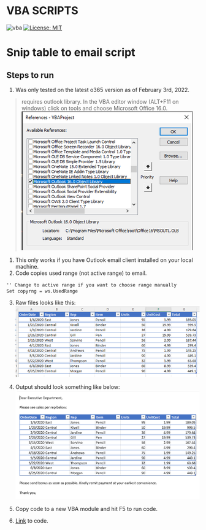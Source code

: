 # **VBA SCRIPTS**
![vba](https://img.shields.io/badge/VBA-o365-green)
[![License: MIT](https://img.shields.io/badge/License-MIT-yellow.svg)](https://opensource.org/licenses/MIT)

# **Snip table to email script**
## **Steps to run**
1. Was only tested on the latest o365 version as of February 3rd, 2022.
> requires outlook library. In the VBA editor window (ALT+F11 on windows) click on tools and choose Microsoft Office 16.0.
![office](/assets/op.png)
1. This only works if you have Outlook email client installed on your local machine.
2. Code copies used range (not active range) to email.
```vba
'' Change to active range if you want to choose range manually
Set copyrng = ws.UsedRange
```
3. Raw files looks like this:
![input](/assets/od.png)
4. Output should look something like below:
![output](/assets/oo.png)
5. Copy code to a new VBA module and hit F5 to run code.

6. [Link](/scripts/tableToEmail.bas) to code.





